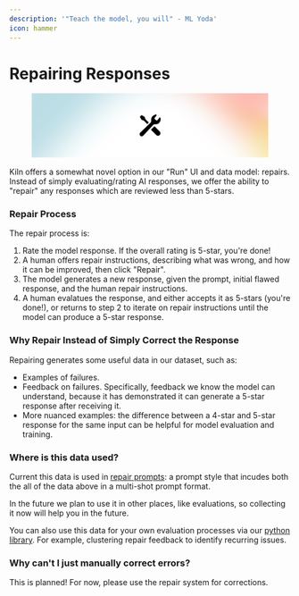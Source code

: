 ```yaml
---
description: '"Teach the model, you will" - ML Yoda'
icon: hammer
---
```


# Repairing Responses

<figure><img src="../.gitbook/assets/Repair.png" alt=""><figcaption></figcaption></figure>

Kiln offers a somewhat novel option in our "Run" UI and data model: repairs. Instead of simply evaluating/rating AI responses, we offer the ability to "repair" any responses which are reviewed less than 5-stars.

### Repair Process

The repair process is:

1. Rate the model response. If the overall rating is 5-star, you're done!
2. A human offers repair instructions, describing what was wrong, and how it can be improved, then click "Repair".
3. The model generates a new response, given the prompt, initial flawed response, and the human repair instructions.&#x20;
4. A human evalatues the response, and either accepts it as 5-stars (you're done!), or returns to step 2 to iterate on repair instructions until the model can produce a 5-star response.

### Why Repair Instead of Simply Correct the Response

Repairing generates some useful data in our dataset, such as:

* Examples of failures.
* Feedback on failures. Specifically, feedback we know the model can understand, because it has demonstrated it can generate a 5-star response after receiving it.
* More nuanced examples: the difference between a 4-star and 5-star response for the same input can be helpful for model evaluation and training.

### Where is this data used?

Current this data is used in [repair prompts](prompts.md#prompt-builders-prompt-styles): a prompt style that incudes both the all of the data above in a multi-shot prompt format.

In the future we plan to use it in other places, like evaluations, so collecting it now will help you in the future.

You can also use this data for your own evaluation processes via our [python library](../getting-started/python-library-quickstart.md). For example, clustering repair feedback to identify recurring issues.

### Why can't I just manually correct errors?

This is planned! For now, please use the repair system for corrections.
